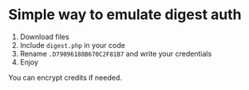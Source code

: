 # Simple way to emulate digest auth
1. Download files
2. Include `digest.php` in your code
3. Rename `.D79096188B670C2F81B7` and write your credentials
4. Enjoy 

You can encrypt credits if needed.
